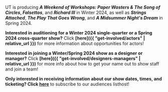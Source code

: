 UT is producing ***A Weekend of Workshops: Paper Wasters & The Song of Circles*, *Falsettos***, and ***Richard III*** in Winter 2024, as well as ***Strings Attached***, ***The Play That Goes Wrong***, and  ***A Midsummer Night's Dream*** in Spring 2024.

**Interested in auditioning for a Winter 2024 single-quarter or a Spring 2024 cross-quarter show?** Click **[here]({{ "get-involved/actors" | relative_url }})** for more information about opportunities for actors!

**Interested in joining a Winter/Spring 2024 show as a designer or manager?** Click **[here]({{ "get-involved/designers-managers" | relative_url }})** for more info about how to get your name out to show staff and join a team!

**Only interested in receiving information about our show dates, times, and ticketing? Click [here](https://lists.uchicago.edu/web/info/ut-audiences)** to subscribe to our audiences listhost!